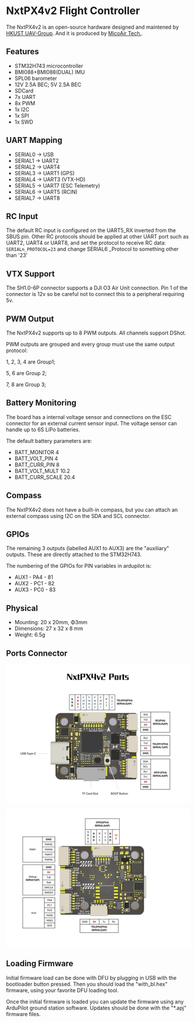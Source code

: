 # NxtPX4v2 Flight Controller

The NxtPX4v2 is an open-source hardware designed and maintened by [HKUST UAV-Group](https://github.com/HKUST-Aerial-Robotics/Nxt-FC). And it is produced by [MicoAir Tech.](http://micoair.com/).

## Features

 - STM32H743 microcontroller
 - BMI088+BMI088(DUAL) IMU
 - SPL06 barometer
 - 12V 2.5A BEC; 5V 2.5A BEC
 - SDCard
- 7x UART
- 8x PWM
- 1x I2C
- 1x SPI
- 1x SWD

## UART Mapping

 - SERIAL0 -> USB
 - SERIAL1 -> UART2
 - SERIAL2 -> UART4
 - SERIAL3 -> UART1 (GPS)
 - SERIAL4 -> UART3 (VTX-HD)
 - SERIAL5 -> UART7 (ESC Telemetry)
 - SERIAL6 -> UART5 (RCIN)
 - SERIAL7 -> UART8

## RC Input

The default RC input is configured on the UART5_RX inverted from the SBUS pin. Other RC  protocols  should be applied at other UART port such as UART2, UART4 or UART8, and set the protocol to receive RC data: `SERIALn_PROTOCOL=23` and change SERIAL6 _Protocol to something other than '23'

## VTX Support

The SH1.0-6P connector supports a DJI O3 Air Unit connection. Pin 1 of the connector is 12v so be careful not to connect this to a peripheral requiring 5v.

## PWM Output

The NxtPX4v2 supports up to 8 PWM outputs. All channels support DShot.

PWM outputs are grouped and every group must use the same output protocol:

1, 2, 3, 4 are Group1;

5, 6 are Group 2;

7, 8 are Group 3;

## Battery Monitoring

The board has a internal voltage sensor and connections on the ESC connector for an external current sensor input.
The voltage sensor can handle up to 6S LiPo batteries.

The default battery parameters are:

 - BATT_MONITOR 4
 - BATT_VOLT_PIN 4
 - BATT_CURR_PIN 8
 - BATT_VOLT_MULT 10.2
 - BATT_CURR_SCALE 20.4

## Compass

The NxtPX4v2 does not have a built-in compass, but you can attach an external compass using I2C on the SDA and SCL connector.

## GPIOs

The remaining 3 outputs (labelled AUX1 to AUX3) are the "auxiliary" outputs. These are directly attached to the STM32H743.

The numbering of the GPIOs for PIN variables in ardupilot is:

 - AUX1 - PA4 - 81
 - AUX2 - PC1 - 82
 - AUX3 - PC0 - 83

## Physical

 - Mounting: 20 x 20mm, Φ3mm
- Dimensions: 27 x 32 x 8 mm
- Weight: 6.5g

## Ports Connector

![NxtPX4v2 Front View](NxtPX4v2_FrontView.jpg)

![NxtPX4v2 Back View](NxtPX4v2_BackView.jpg)

## Loading Firmware

Initial firmware load can be done with DFU by plugging in USB with the bootloader button pressed. Then you should load the "with_bl.hex" firmware, using your favorite DFU loading tool.

Once the initial firmware is loaded you can update the firmware using any ArduPilot ground station software. Updates should be done with the "*.apj" firmware files.
